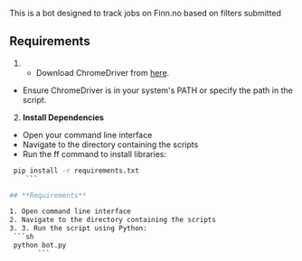 This is a bot designed to track jobs on Finn.no based on filters submitted

## Requirements

1.   - Download ChromeDriver from [here](https://sites.google.com/a/chromium.org/chromedriver/downloads).
   - Ensure ChromeDriver is in your system's PATH or specify the path in the script.

2. **Install Dependencies**
  - Open your command line interface
  - Navigate to the directory containing the scripts
  - Run the ff command to install libraries: 
  ``` sh
   pip install -r requirements.txt
      ```

## **Requirements**

1. Open command line interface
2. Navigate to the directory containing the scripts
3. 3. Run the script using Python:
   ```sh
   python bot.py
         ```

